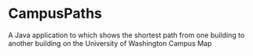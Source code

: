 # CampusPaths

A Java application to which shows the shortest path from one building to another building on the University of Washington Campus Map 
